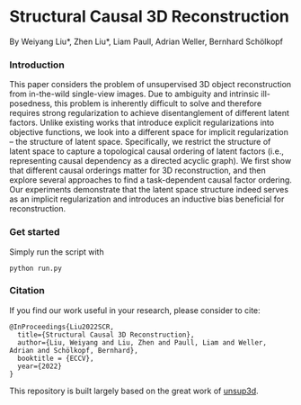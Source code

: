 # Structural Causal 3D Reconstruction

By Weiyang Liu*, Zhen Liu*, Liam Paull, Adrian Weller, Bernhard Schölkopf

### Introduction

This paper considers the problem of unsupervised 3D object reconstruction from in-the-wild single-view images. Due to ambiguity and intrinsic ill-posedness, this problem is inherently difficult to solve and therefore requires strong regularization to achieve disentanglement of different latent factors. Unlike existing works that introduce explicit regularizations into objective functions, we look into a different space for implicit regularization – the structure of latent space. Specifically, we restrict the structure of latent space to capture a topological causal ordering of latent factors (i.e., representing causal dependency as a directed acyclic graph). We first show that different causal orderings matter for 3D reconstruction, and then explore several approaches to find a task-dependent causal factor ordering. Our experiments demonstrate that the latent space structure indeed serves as an implicit regularization and introduces an inductive bias beneficial for reconstruction.

### Get started

Simply run the script with

```Shell
python run.py
```

### Citation
If you find our work useful in your research, please consider to cite:

    @InProceedings{Liu2022SCR,
      title={Structural Causal 3D Reconstruction},
      author={Liu, Weiyang and Liu, Zhen and Paull, Liam and Weller, Adrian and Schölkopf, Bernhard},
      booktitle = {ECCV},
      year={2022}
    }

This repository is built largely based on the great work of [unsup3d](https://github.com/elliottwu/unsup3d).

